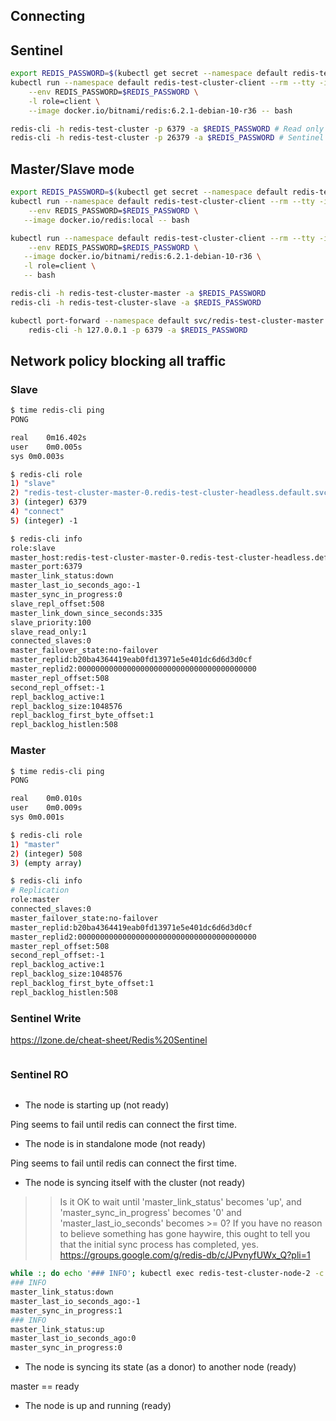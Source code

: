 ## Connecting

## Sentinel

```sh
export REDIS_PASSWORD=$(kubectl get secret --namespace default redis-test-cluster -o jsonpath="{.data.redis-password}" | base64 --decode)
kubectl run --namespace default redis-test-cluster-client --rm --tty -i --restart='Never' \
    --env REDIS_PASSWORD=$REDIS_PASSWORD \
    -l role=client \
    --image docker.io/bitnami/redis:6.2.1-debian-10-r36 -- bash

redis-cli -h redis-test-cluster -p 6379 -a $REDIS_PASSWORD # Read only operations
redis-cli -h redis-test-cluster -p 26379 -a $REDIS_PASSWORD # Sentinel access
```

## Master/Slave mode
```sh
export REDIS_PASSWORD=$(kubectl get secret --namespace default redis-test-cluster -o jsonpath="{.data.redis-password}" | base64 --decode)
kubectl run --namespace default redis-test-cluster-client --rm --tty -i --restart='Never' \
    --env REDIS_PASSWORD=$REDIS_PASSWORD \
   --image docker.io/redis:local -- bash

kubectl run --namespace default redis-test-cluster-client --rm --tty -i --restart='Never' \
    --env REDIS_PASSWORD=$REDIS_PASSWORD \
   --image docker.io/bitnami/redis:6.2.1-debian-10-r36 \
   -l role=client \
   -- bash

redis-cli -h redis-test-cluster-master -a $REDIS_PASSWORD
redis-cli -h redis-test-cluster-slave -a $REDIS_PASSWORD

kubectl port-forward --namespace default svc/redis-test-cluster-master 6379:6379 &
    redis-cli -h 127.0.0.1 -p 6379 -a $REDIS_PASSWORD
```

## Network policy blocking all traffic

### Slave

```sh
$ time redis-cli ping
PONG

real	0m16.402s
user	0m0.005s
sys	0m0.003s

$ redis-cli role
1) "slave"
2) "redis-test-cluster-master-0.redis-test-cluster-headless.default.svc.cluster.local"
3) (integer) 6379
4) "connect"
5) (integer) -1

$ redis-cli info
role:slave
master_host:redis-test-cluster-master-0.redis-test-cluster-headless.default.svc.cluster.local
master_port:6379
master_link_status:down
master_last_io_seconds_ago:-1
master_sync_in_progress:0
slave_repl_offset:508
master_link_down_since_seconds:335
slave_priority:100
slave_read_only:1
connected_slaves:0
master_failover_state:no-failover
master_replid:b20ba4364419eab0fd13971e5e401dc6d6d3d0cf
master_replid2:0000000000000000000000000000000000000000
master_repl_offset:508
second_repl_offset:-1
repl_backlog_active:1
repl_backlog_size:1048576
repl_backlog_first_byte_offset:1
repl_backlog_histlen:508
```

### Master

```sh
$ time redis-cli ping
PONG

real	0m0.010s
user	0m0.009s
sys	0m0.001s

$ redis-cli role
1) "master"
2) (integer) 508
3) (empty array)

$ redis-cli info
# Replication
role:master
connected_slaves:0
master_failover_state:no-failover
master_replid:b20ba4364419eab0fd13971e5e401dc6d6d3d0cf
master_replid2:0000000000000000000000000000000000000000
master_repl_offset:508
second_repl_offset:-1
repl_backlog_active:1
repl_backlog_size:1048576
repl_backlog_first_byte_offset:1
repl_backlog_histlen:508
```

### Sentinel Write

https://lzone.de/cheat-sheet/Redis%20Sentinel

```sh
```

### Sentinel RO

```sh
```

- The node is starting up (not ready)

Ping seems to fail until redis can connect the first time.

- The node is in standalone mode (not ready)

Ping seems to fail until redis can connect the first time.

- The node is syncing itself with the cluster (not ready)

>> Is it OK to wait until 'master_link_status' becomes 'up', and 'master_sync_in_progress' becomes '0' and 'master_last_io_seconds' becomes >= 0?
> If you have no reason to believe something has gone haywire, this ought to tell you that the initial sync process has completed, yes.
https://groups.google.com/g/redis-db/c/JPvnyfUWx_Q?pli=1

```sh
while :; do echo '### INFO'; kubectl exec redis-test-cluster-node-2 -c redis -- 2>/dev/null redis-cli -h localhost -p 6379 -a $REDIS_PASSWORD info | grep 'master_link_status\|master_sync_in_progress\|master_last_io_seconds' ;done
### INFO
master_link_status:down
master_last_io_seconds_ago:-1
master_sync_in_progress:1
### INFO
master_link_status:up
master_last_io_seconds_ago:0
master_sync_in_progress:0
```

- The node is syncing its state (as a donor) to another node (ready)

master == ready

- The node is up and running (ready)
